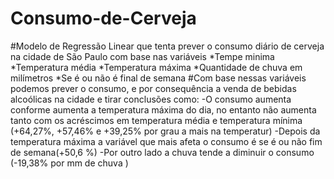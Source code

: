 # Consumo-de-Cerveja
#Modelo de Regressão Linear que tenta prever o consumo diário de cerveja na cidade de São Paulo com base nas variáveis
*Tempe  minima
*Temperatura média
*Temperatura máxima
*Quantidade de chuva em milímetros
*Se é ou não é final de semana
#Com base nessas variáveis podemos prever o consumo, e por consequência a venda de bebidas alcoólicas na cidade e tirar conclusões como:
-O consumo aumenta conforme aumenta a temperatura máxima do dia, no entanto não aumenta tanto com os acréscimos em temperatura média e temperatura  mínima (+64,27%, +57,46% e  +39,25%  por grau a mais na temperatur)
-Depois da temperatura máxima a variável que mais afeta o consumo é se é ou não fim de semana(+50,6 %)
-Por outro lado a chuva tende a  diminuir o consumo (-19,38% por mm de chuva )
